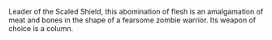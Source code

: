 Leader of the Scaled Shield, this abomination of flesh is an amalgamation of meat and bones in the shape of a fearsome zombie warrior. Its weapon of choice is a column.